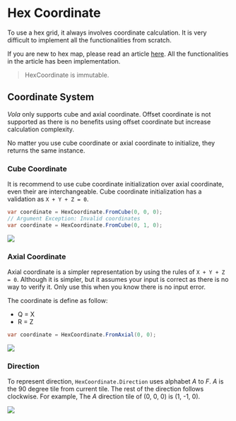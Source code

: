 # Hex Coordinate
To use a hex grid, it always involves coordinate calculation. It is very difficult to implement all the functionalities from scratch.

If you are new to hex map, please read an article [here](http://www.redblobgames.com/grids/hexagons/). All the functionalities in the article has been implementation.

> HexCoordinate is immutable.
>

## Coordinate System
*Vola* only supports cube and axial coordinate. Offset coordinate is not supported as there is no benefits using offset coordinate but increase calculation complexity.

No matter you use cube coordinate or axial coordinate to initialize, they returns the same instance.

### Cube Coordinate
It is recommend to use cube coordinate initialization over axial coordinate, even their are interchangeable. Cube coordinate initialization has a validation as `X + Y + Z = 0`.

```csharp
var coordinate = HexCoordinate.FromCube(0, 0, 0);
// Argument Exception: Invalid coordinates
var coordinate = HexCoordinate.FromCube(0, 1, 0);
```

![](~/images/hex1.png)

### Axial Coordinate
Axial coordinate is a simpler representation by using the rules of `X + Y + Z = 0`. Although it is simpler, but it assumes your input is correct as there is no way to verify it. Only use this when you know there is no input error.

The coordinate is define as follow:
* Q = X
* R = Z

```csharp
var coordinate = HexCoordinate.FromAxial(0, 0);
```

![](~/images/hex2.png)

### Direction
To represent direction, `HexCoordinate.Direction` uses alphabet *A* to *F*. *A* is the 90 degree tile from current tile. The rest of the direction follows clockwise. For example, The *A* direction tile of (0, 0, 0) is (1, -1, 0). 

![](~/images/hex3.png)